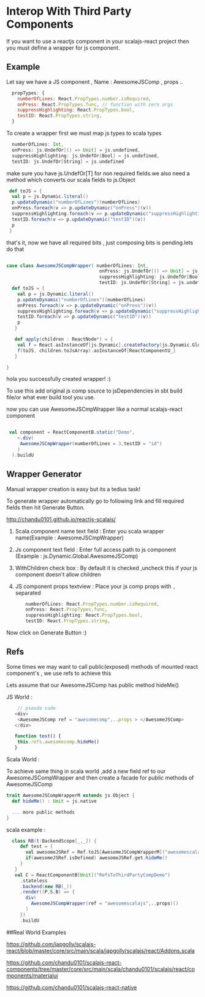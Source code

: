 # Interop With Third Party Components

If you want to use a reactjs component in your scalajs-react project then you must define a wrapper for js component.

## Example
 Let say we have a JS component , Name : AwesomeJSComp , props ..
 ```js
   propTypes: {
     numberOfLines: React.PropTypes.number.isRequired,
     onPress: React.PropTypes.func, // function with zero args
     suppressHighlighting: React.PropTypes.bool,
     testID: React.PropTypes.string,
   }

   ```
 To create a wrapper first we must map js types to scala types

 ```scala
   numberOfLines: Int,
   onPress: js.UndefOr[() => Unit] = js.undefined,
   suppressHighlighting: js.UndefOr[Bool] = js.undefined,
   testID: js.UndefOr[String] = js.undefined
 ```
 make sure you have js.UndefOr[T]  for non required  fields.we also need a method which converts our scala fields to js.Object

 ```scala
  def toJS = {
   val p = js.Dynamic.literal()
   p.updateDynamic("numberOfLines")(numberOfLines)
   onPress.foreach(v => p.updateDynamic("onPress")(v))
   suppressHighlighting.foreach(v => p.updateDynamic("suppressHighlighting")(v))
   testID.foreach(v => p.updateDynamic("testID")(v))
   p
  }

 ```

 that's it, now we have all required bits , just composing bits is pending.lets do that

 ```scala

 case class AwesomeJSCompWrapper( numberOfLines: Int,
                                   onPress: js.UndefOr[() => Unit] = js.undefined,
                                   suppressHighlighting: js.UndefOr[Bool] = js.undefined,
                                   testID: js.UndefOr[String] = js.undefined) {
   def toJS = {
     val p = js.Dynamic.literal()
     p.updateDynamic("numberOfLines")(numberOfLines)
     onPress.foreach(v => p.updateDynamic("onPress")(v))
     suppressHighlighting.foreach(v => p.updateDynamic("suppressHighlighting")(v))
     testID.foreach(v => p.updateDynamic("testID")(v))
     p
    }

    def apply(children : ReactNode*) = {
     val f = React.asInstanceOf[js.Dynamic].createFactory(js.Dynamic.Global.AwesomeJSComp) // access real js component , make sure you wrap with createFactory (this is needed from 0.13 onwards)
     f(toJS, children.toJsArray).asInstanceOf[ReactComponentU_]
    }

 }

 ```

 hola you successfully created wrapper! :)

 To use this add original js comp source to jsDependencies in sbt build file/or what ever build tool you use.

 now you can use AwesomeJSCmpWrapper like a normal scalajs-react component

 ```scala

  val component = ReactComponentB.static("Demo",
     <.div(
      AwesomeJSCmpWrapper(numberOfLines = 3,testID = "id")
     )
   ).buildU

  ```

## Wrapper Generator

 Manual wrapper creation is easy  but its a tedius task!

 To generate wrapper automatically go to following link and fill required fields then hit Generate Button.

http://chandu0101.github.io/reactjs-scalajs/

 1) Scala component name text field :
    Enter you scala wrapper name(Example : AwesomeJSCmpWrapper)

 2) Js component text field :
    Enter full access path to js component (Example :  js.Dynamic.Global.AwesomeJSComp)

 3) WithChildren check box :
    By default it is checked ,uncheck this if your js component doesn't allow children

 4) JS component props textview :
    Place your js comp props with ``,`` separated

  ```js
         numberOfLines: React.PropTypes.number.isRequired,
         onPress: React.PropTypes.func,
         suppressHighlighting: React.PropTypes.bool,
         testID: React.PropTypes.string,
  ```

  Now click on Generate Button :)


## Refs

 Some times we may want to call public(exposed) methods of mounted react component's , we use refs to achieve this

 Lets assume that our AwesomeJSComp has public method hideMe()

 JS World :

 ```js
     // pseudo code
    <div>
     <AwesomeJSComp ref = "awesomecomp",..props > </AwesomeJSComp>
    </div>

    function test() {
     this.refs.awesomecomp.hideMe()
    }

 ```

 Scala World :

 To achieve same thing in scala world ,add a new field ref to our AwesomeJSCompWrapper and then create a facade
  for public methods of AwesomeJSComp

 ```scala
 trait AwesomeJSCompWrapperM extends js.Object {
   def hideMe() : Unit = js.native

   ... more public methods
 }
 ```
 scala example :
 ```scala
   class RB(t:BackendScope[_,_]) {
      def test = {
        val awesomeJSRef = Ref.toJS[AwesomeJSCompWrapperM]("awesomescalajs")(t) // get ref
        if(awesomeJSRef.isDefined) awesomeJSRef.get.hideMe()
      }
    }
    val C = ReactComponentB[Unit]("RefsToThirdPartyCompDemo")
      .stateless
      .backend(new RB(_))
      .render((P,S,B) => {
        div(
          AwesomeJSCompWrapper(ref = "awesomescalajs",..props)()
        )
      })
      .buildU

 ```

##Real World Examples

 https://github.com/japgolly/scalajs-react/blob/master/core/src/main/scala/japgolly/scalajs/react/Addons.scala

 https://github.com/chandu0101/scalajs-react-components/tree/master/core/src/main/scala/chandu0101/scalajs/react/components/materialui

 https://github.com/chandu0101/scalajs-react-native



 